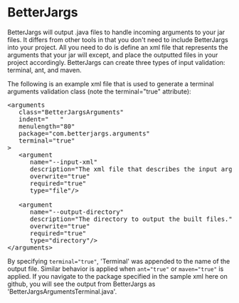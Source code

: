 BetterJargs
===========

BetterJargs will output .java files to handle incoming arguments to your jar files.  It differs from other tools in that you don't need to include BetterJargs into your project.  All you need to do is define an xml file that represents the arguments that your jar will except, and place the outputted files in your project accordingly.  BetterJargs can create three types of input validation:  terminal, ant, and maven.

The following is an example xml file that is used to generate a terminal arguments validation class (note the terminal="true" attribute):

<pre>
&lt;arguments 
   class="BetterJargsArguments" 
   indent="   "
   menulength="80"
   package="com.betterjargs.arguments" 
   terminal="true"
&gt;
   &lt;argument 
      name="--input-xml" 
      description="The xml file that describes the input arguments." 
      overwrite="true"
      required="true"
      type="file"/&gt;    

   &lt;argument 
      name="--output-directory" 
      description="The directory to output the built files." 
      overwrite="true"
      required="true"
      type="directory"/&gt;    
&lt;/arguments&gt;
</pre>

By specifying `terminal="true"`, 'Terminal' was appended to the name of the output file.  Similar behavior is applied when `ant="true"` or `maven="true"` is applied.  If you navigate to the package specified in the sample xml here on github, you will see the output from BetterJargs as 'BetterJargsArgumentsTerminal.java'.